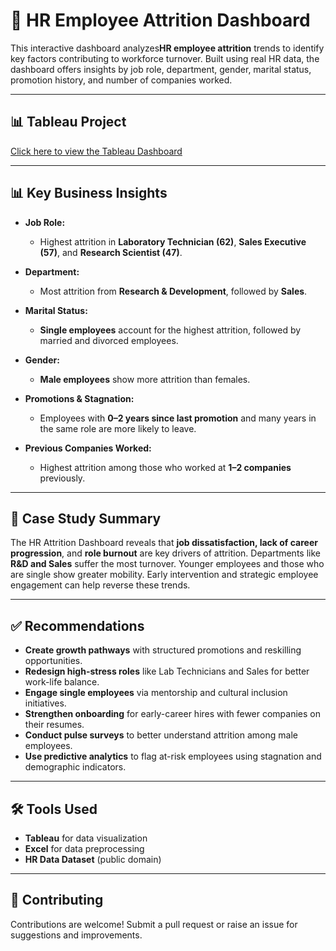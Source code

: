 # 💼 HR Employee Attrition Dashboard

This interactive dashboard analyzes**HR employee attrition** trends to identify key factors contributing to workforce turnover. Built using real HR data, the dashboard offers insights by job role, department, gender, marital status, promotion history, and number of companies worked.

---

## 📊 Tableau Project

[Click here to view the Tableau Dashboard](https://public.tableau.com/authoring/HREmployeesAttritionReport/Dashboard1#1)

---

## 📊 Key Business Insights

- **Job Role:**
  - Highest attrition in **Laboratory Technician (62)**, **Sales Executive (57)**, and **Research Scientist (47)**.
  
- **Department:**
  - Most attrition from **Research & Development**, followed by **Sales**.

- **Marital Status:**
  - **Single employees** account for the highest attrition, followed by married and divorced employees.

- **Gender:**
  - **Male employees** show more attrition than females.

- **Promotions & Stagnation:**
  - Employees with **0–2 years since last promotion** and many years in the same role are more likely to leave.

- **Previous Companies Worked:**
  - Highest attrition among those who worked at **1–2 companies** previously.

---

## 🧾 Case Study Summary

The HR Attrition Dashboard reveals that **job dissatisfaction, lack of career progression**, and **role burnout** are key drivers of attrition. Departments like **R&D and Sales** suffer the most turnover. Younger employees and those who are single show greater mobility. Early intervention and strategic employee engagement can help reverse these trends.

---

## ✅ Recommendations

- **Create growth pathways** with structured promotions and reskilling opportunities.
- **Redesign high-stress roles** like Lab Technicians and Sales for better work-life balance.
- **Engage single employees** via mentorship and cultural inclusion initiatives.
- **Strengthen onboarding** for early-career hires with fewer companies on their resumes.
- **Conduct pulse surveys** to better understand attrition among male employees.
- **Use predictive analytics** to flag at-risk employees using stagnation and demographic indicators.

---

## 🛠️ Tools Used

- **Tableau** for data visualization
- **Excel** for data preprocessing
- **HR Data Dataset** (public domain)

---

## 🤝 Contributing
Contributions are welcome! Submit a pull request or raise an issue for suggestions and improvements.
